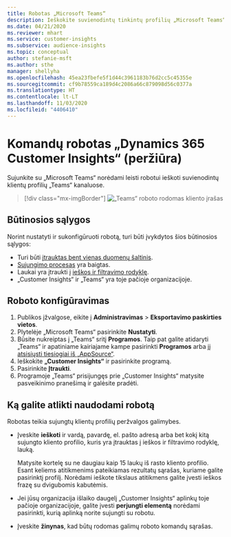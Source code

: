 ```yaml
---
title: Robotas „Microsoft Teams“
description: Ieškokite suvienodintų tinkintų profilių „Microsoft Teams“ su roboto pagalba.
ms.date: 04/21/2020
ms.reviewer: mhart
ms.service: customer-insights
ms.subservice: audience-insights
ms.topic: conceptual
author: stefanie-msft
ms.author: sthe
manager: shellyha
ms.openlocfilehash: 45ea23fbefe5f1d44c3961183b76d2cc5c45355e
ms.sourcegitcommit: cf9b78559ca189d4c2086a66c879098d56c0377a
ms.translationtype: HT
ms.contentlocale: lt-LT
ms.lasthandoff: 11/03/2020
ms.locfileid: "4406410"
---
```

# <a name="teams-bot-for-dynamics-365-customer-insights-preview"></a>Komandų robotas „Dynamics 365 Customer Insights“ (peržiūra)

Sujunkite su „Microsoft Teams“ norėdami leisti robotui ieškoti suvienodintų klientų profilių „Teams“ kanaluose.

> [!div class="mx-imgBorder"]
> ![„Teams“ roboto rodomas kliento įrašas](media/teams-bot.png "„Teams“ roboto rodomas kliento įrašas")

## <a name="prerequisites"></a>Būtinosios sąlygos

Norint nustatyti ir sukonfigūruoti robotą, turi būti įvykdytos šios būtinosios sąlygos:

- Turi būti [įtrauktas bent vienas duomenų šaltinis](data-sources.md).
- [Sujungimo procesas](data-unification.md) yra baigtas.
- Laukai yra įtraukti į [ieškos ir filtravimo rodyklę](search-filter-index.md).
- „Customer Insights“ ir „Teams“ yra toje pačioje organizacijoje.

## <a name="configure-the-bot"></a>Roboto konfigūravimas

1. Publikos įžvalgose, eikite į **Administravimas** > **Eksportavimo paskirties vietos**.
1. Plytelėje „Microsoft Teams“ pasirinkite **Nustatyti**.
1. Būsite nukreiptas į „Teams“ sritį **Programos**. Taip pat galite atidaryti „Teams“ ir apatiniame kairiajame kampe pasirinkti **Programos** arba [jį atsisiųsti tiesiogiai iš „AppSource“](https://go.microsoft.com/fwlink/?linkid=2124104).
1. Ieškokite **„Customer Insights“** ir pasirinkite programą.
1. Pasirinkite **Įtraukti**.
1. Programoje „Teams“ prisijungęs prie „Customer Insights“ matysite pasveikinimo pranešimą ir galėsite pradėti.

## <a name="things-you-can-do-with-the-bot"></a>Ką galite atlikti naudodami robotą

Robotas teikia sujungtų klientų profilių peržvalgos galimybes.

- Įveskite **ieškoti** ir vardą, pavardę, el. pašto adresą arba bet kokį kitą sujungto kliento profilio, kuris yra įtrauktas į ieškos ir filtravimo rodyklę, lauką.

  Matysite kortelę su ne daugiau kaip 15 laukų iš rasto kliento profilio. Esant keliems atitikmenims pateikiamas rezultatų sąrašas, kuriame galite pasirinktį profilį. Norėdami ieškote tikslaus atitikmens galite įvesti ieškos frazę su dvigubomis kabutėmis.

- Jei jūsų organizacija išlaiko daugelį „Customer Insights“ aplinkų toje pačioje organizacijoje, galite įvesti **perjungti elementą** norėdami pasirinkti, kurią aplinką norite sujungti su robotu.

- Įveskite **žinynas**, kad būtų rodomas galimų roboto komandų sąrašas.  
